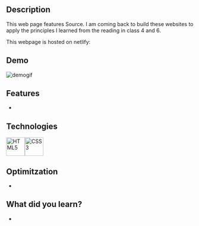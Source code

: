 ## Description
This web page features Source. 
I am coming back to build these websites to apply the principles I learned from the reading in class 4 and 6.

This webpage is hosted on netlify: 

## Demo
![demogif](sourcedemo.gif)

## Features
* 

## Technologies
<img src="https://profilinator.rishav.dev/skills-assets/html5-original-wordmark.svg" alt="HTML5" height="50" /><img src="https://profilinator.rishav.dev/skills-assets/css3-original-wordmark.svg" alt="CSS3" height="50" />

## Optimitzation
* 

## What did you learn?
* 
